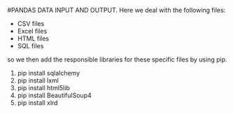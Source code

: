 #PANDAS DATA INPUT AND OUTPUT.
Here we deal with the following files:
* CSV files
* Excel files
* HTML files
* SQL files

so we then add the responsible libraries for these specific files by using pip.
1. pip install sqlalchemy
2. pip install lxml
3. pip install html5lib
4. pip install BeautifulSoup4
5. pip install xlrd